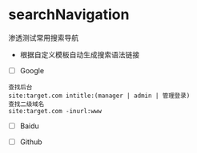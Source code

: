 # searchNavigation
渗透测试常用搜索导航

- 根据自定义模板自动生成搜索语法链接
- [ ] Google
```
查找后台
site:target.com intitle:(manager | admin | 管理登录) 
查找二级域名
site:target.com -inurl:www
```
- [ ] Baidu

- [ ] Github